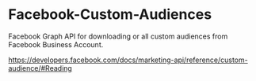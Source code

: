 # Facebook-Custom-Audiences
Facebook Graph API for downloading or all custom audiences from Facebook Business Account. 

https://developers.facebook.com/docs/marketing-api/reference/custom-audience/#Reading
